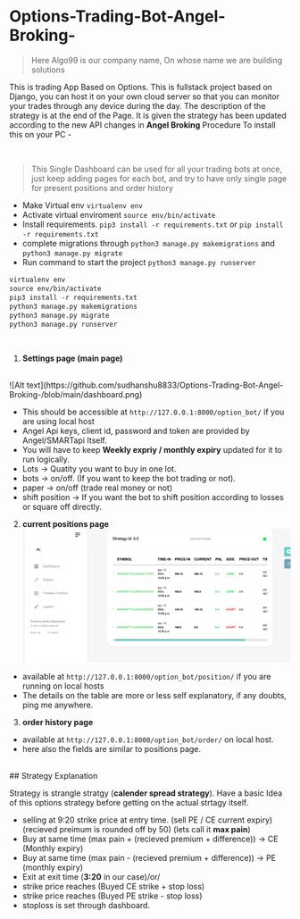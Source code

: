 # Options-Trading-Bot-Angel-Broking-

>Here Algo99 is our company name, On whose name we are building solutions

This is trading App Based on Options. This is fullstack project based on Django, you can host it on your own cloud server so that you can monitor your trades through any device during the day. The description of the strategy is at the end of the Page.
It is given the strategy has been updated according to the new API changes in **Angel Broking**
Procedure To install this on your PC -

<br>

>This Single Dashboard can be used for all your trading bots at once, just keep adding pages for each bot, and try to have only single page for present positions and order history


 - Make Virtual env `virtualenv env`
 - Activate virtual enviroment `source env/bin/activate`
 - Install requirements. `pip3 install -r requirements.txt` or `pip install -r requirements.txt`
 - complete migrations through `python3 manage.py makemigrations` and `python3 manage.py migrate`
 - Run command to start the project `python3 manage.py runserver`

```
virtualenv env
source env/bin/activate
pip3 install -r requirements.txt
python3 manage.py makemigrations
python3 manage.py migrate
python3 manage.py runserver
```


<br>


1. **Settings page (main page)**
<br>
![Alt text](https://github.com/sudhanshu8833/Options-Trading-Bot-Angel-Broking-/blob/main/dashboard.png)


   - This should be accessible at `http://127.0.0.1:8000/option_bot/` if you are using local host
   - Angel Api keys, client id, password and token are provided by Angel/SMARTapi Itself.
   - You will have to keep **Weekly expriy / monthly expiry** updated for it to run logically.
   - Lots -> Quatity you want to buy in one lot.
   - bots -> on/off. (If you want to keep the bot trading or not).
   - paper -> on/off (trade real money or not)
   - shift position -> If you want the bot to shift position according to losses or square off directly.


2. **current positions page**
![Alt text](https://github.com/sudhanshu8833/Options-Trading-Bot-Angel-Broking-/blob/main/positions.png)

  - available at `http://127.0.0.1:8000/option_bot/position/` if you are running on local hosts
  - The details on the table are more or less self explanatory, if any doubts, ping me anywhere.



3. **order history page**
  - available at `http://127.0.0.1:8000/option_bot/order/` on local host.
  - here also the fields are similar to positions page.





<br>
## Strategy Explanation

Strategy is strangle stratgy (**calender spread strategy**). Have a basic Idea of this options strategy before getting on the actual strtagy itself.

- selling at 9:20 strike price at entry time. (sell PE / CE current expiry) (recieved preimum is rounded off by 50) (lets call it **max pain**)
- Buy at same time (max pain + (recieved premium + difference)) → CE (Monthly expiry)
- Buy at same time (max pain - (recieved premium + difference)) → PE (monthly expiry)
- Exit at exit time (**3:20** in our case)/or/
- strike price reaches (Buyed CE strike + stop loss)
- strike price reaches (Buyed PE strike - stop loss)
- stoploss is set through dashboard.



